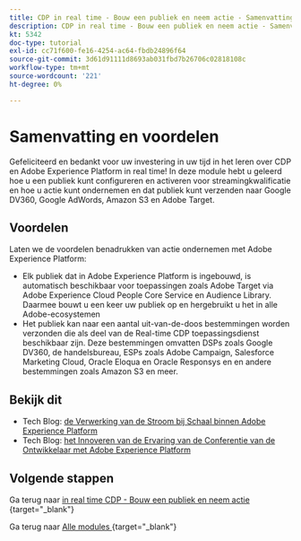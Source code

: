 ```yaml
---
title: CDP in real time - Bouw een publiek en neem actie - Samenvatting
description: CDP in real time - Bouw een publiek en neem actie - Samenvatting
kt: 5342
doc-type: tutorial
exl-id: cc71f600-fe16-4254-ac64-fbdb24896f64
source-git-commit: 3d61d91111d8693ab031fbd7b26706c02818108c
workflow-type: tm+mt
source-wordcount: '221'
ht-degree: 0%

---
```


# Samenvatting en voordelen

Gefeliciteerd en bedankt voor uw investering in uw tijd in het leren over CDP en Adobe Experience Platform in real time!
In deze module hebt u geleerd hoe u een publiek kunt configureren en activeren voor streamingkwalificatie en hoe u actie kunt ondernemen en dat publiek kunt verzenden naar Google DV360, Google AdWords, Amazon S3 en Adobe Target.

## Voordelen

Laten we de voordelen benadrukken van actie ondernemen met Adobe Experience Platform:

- Elk publiek dat in Adobe Experience Platform is ingebouwd, is automatisch beschikbaar voor toepassingen zoals Adobe Target via Adobe Experience Cloud People Core Service en Audience Library. Daarmee bouwt u een keer uw publiek op en hergebruikt u het in alle Adobe-ecosystemen
- Het publiek kan naar een aantal uit-van-de-doos bestemmingen worden verzonden die als deel van de Real-time CDP toepassingsdienst beschikbaar zijn. Deze bestemmingen omvatten DSPs zoals Google DV360, de handelsbureau, ESPs zoals Adobe Campaign, Salesforce Marketing Cloud, Oracle Eloqua en Oracle Responsys en en andere bestemmingen zoals Amazon S3 en meer.

## Bekijk dit

- Tech Blog: [ de Verwerking van de Stroom bij Schaal binnen Adobe Experience Platform ](https://medium.com/adobetech/stream-processing-at-scale-within-adobe-experience-platform-909ed502da71)
- Tech Blog: [ het Innoveren van de Ervaring van de Conferentie van de Ontwikkelaar met Adobe Experience Platform ](https://medium.com/adobetech/innovating-developer-conference-with-adobe-experience-platform-c8c2d1fe8d88)

## Volgende stappen

Ga terug naar [ in real time CDP - Bouw een publiek en neem actie ](./real-time-cdp-build-a-segment-take-action.md){target="_blank"}

Ga terug naar [ Alle modules ](./../../../../overview.md){target="_blank"}
